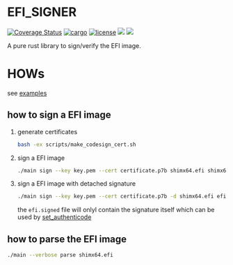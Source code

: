 # EFI_SIGNER
[![Coverage Status](https://img.shields.io/coverallsCoverage/github/pkking/efi_signer?style=flat-square)](https://img.shields.io/coverallsCoverage/github/pkking/efi_signer?style=flat-square)
[![cargo](https://img.shields.io/crates/d/efi_signer?style=flat-square)](https://img.shields.io/crates/d/efi_signer?style=flat-square)
[![license](https://img.shields.io/crates/l/efi_signer?style=flat-square)](https://img.shields.io/crates/l/efi_signer?style=flat-square)
[![](https://img.shields.io/crates/v/efi_signer?style=flat-square)](https://img.shields.io/crates/v/efi_signer?style=flat-square)
[![](https://img.shields.io/docsrs/efi_signer?style=flat-square)](https://img.shields.io/docsrs/efi_signer?style=flat-square)

A pure rust library to sign/verify the EFI image.

# HOWs
see [examples](./examples/main.rs)

## how to sign a EFI image
1. generate certificates
    ```bash
    bash -ex scripts/make_codesign_cert.sh
    ```

1. sign a EFI image
    ```bash
    ./main sign --key key.pem --cert certificate.p7b shimx64.efi shimx64.efi.signed
    ```

1. sign a EFI image with detached signature
    ```bash
    ./main sign --key key.pem --cert certificate.p7b -d shimx64.efi efi.signed
    ```
    the `efi.signed` file will onlyl contain the signature itself which can be used by [set_authenticode](https://docs.rs/efi_signer/latest/efi_signer/struct.EfiImage.html#method.set_authenticode)
## how to parse the EFI image
```bash
./main --verbose parse shimx64.efi
```